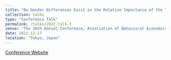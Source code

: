 ```yaml
---
title: "Do Gender Differences Exist in the Relative Importance of the Three Sense of Community Factors -A Statistical Test Based on a Questionnaire Survey of NPO Volunteers"
collection: talks
type: "Conference Talk"
permalink: /talks/2022-talk-3
venue: "The 16th Annual Conference, Association of Behavioral Economics and Finance, Meiji University"
date: 2022-12-17
location: "Tokyo, Japan"
---
```

<span style="font-size: 14px;">[Conference Website](http://www.abef.jp/conf/2022/oral_session.html)</span>
